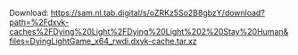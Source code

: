 Download: https://sam.nl.tab.digital/s/oZRKz5So2B8gbzY/download?path=%2Fdxvk-caches%2FDying%20Light%2FDying%20Light%202%20Stay%20Human&files=DyingLightGame_x64_rwdi.dxvk-cache.tar.xz
